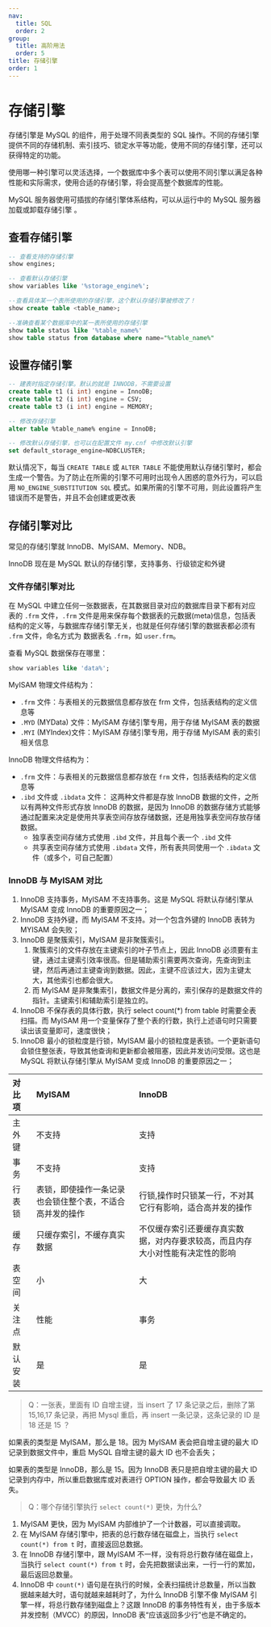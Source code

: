 ```yaml
---
nav:
  title: SQL
  order: 2
group:
  title: 高阶用法
  order: 5
title: 存储引擎
order: 1
---
```


# 存储引擎

存储引擎是 MySQL 的组件，用于处理不同表类型的 SQL 操作。不同的存储引擎提供不同的存储机制、索引技巧、锁定水平等功能，使用不同的存储引擎，还可以获得特定的功能。

使用哪一种引擎可以灵活选择，一个数据库中多个表可以使用不同引擎以满足各种性能和实际需求，使用合适的存储引擎，将会提高整个数据库的性能。

MySQL 服务器使用可插拔的存储引擎体系结构，可以从运行中的 MySQL 服务器加载或卸载存储引擎 。

## 查看存储引擎

```sql
-- 查看支持的存储引擎
show engines;

-- 查看默认存储引擎
show variables like '%storage_engine%';

--查看具体某一个表所使用的存储引擎，这个默认存储引擎被修改了！
show create table <table_name>;

--准确查看某个数据库中的某一表所使用的存储引擎
show table status like '%table_name%'
show table status from database where name="%table_name%"
```

## 设置存储引擎

```sql
-- 建表时指定存储引擎。默认的就是 INNODB，不需要设置
create table t1 (i int) engine = InnoDB;
create table t2 (i int) engine = CSV;
create table t3 (i int) engine = MEMORY;

-- 修改存储引擎
alter table %table_name% engine = InnoDB;

-- 修改默认存储引擎，也可以在配置文件 my.cnf 中修改默认引擎
set default_storage_engine=NDBCLUSTER;
```

默认情况下，每当 `CREATE TABLE` 或 `ALTER TABLE` 不能使用默认存储引擎时，都会生成一个警告。为了防止在所需的引擎不可用时出现令人困惑的意外行为，可以启用 `NO_ENGINE_SUBSTITUTION SQL` 模式。如果所需的引擎不可用，则此设置将产生错误而不是警告，并且不会创建或更改表

## 存储引擎对比

常见的存储引擎就 InnoDB、MyISAM、Memory、NDB。

InnoDB 现在是 MySQL 默认的存储引擎，支持事务、行级锁定和外键

### 文件存储引擎对比

在 MySQL 中建立任何一张数据表，在其数据目录对应的数据库目录下都有对应表的 `.frm` 文件，`.frm` 文件是用来保存每个数据表的元数据(meta)信息，包括表结构的定义等，与数据库存储引擎无关，也就是任何存储引擎的数据表都必须有 `.frm` 文件，命名方式为 数据表名 `.frm`，如 `user.frm`。

查看 MySQL 数据保存在哪里：

```sql
show variables like 'data%';
```

MyISAM 物理文件结构为：

- `.frm` 文件：与表相关的元数据信息都存放在 frm 文件，包括表结构的定义信息等
- `.MYD` (MYData) 文件：MyISAM 存储引擎专用，用于存储 MyISAM 表的数据
- `.MYI` (MYIndex)文件：MyISAM 存储引擎专用，用于存储 MyISAM 表的索引相关信息

InnoDB 物理文件结构为：

- `.frm` 文件：与表相关的元数据信息都存放在 `frm` 文件，包括表结构的定义信息等
- `.ibd` 文件或 `.ibdata` 文件： 这两种文件都是存放 InnoDB 数据的文件，之所以有两种文件形式存放 InnoDB 的数据，是因为 InnoDB 的数据存储方式能够通过配置来决定是使用共享表空间存放存储数据，还是用独享表空间存放存储数据。
  - 独享表空间存储方式使用 `.ibd` 文件，并且每个表一个 `.ibd` 文件
  - 共享表空间存储方式使用 `.ibdata` 文件，所有表共同使用一个 `.ibdata` 文件（或多个，可自己配置）

### InnoDB 与 MyISAM 对比

1. InnoDB 支持事务，MyISAM 不支持事务。这是 MySQL 将默认存储引擎从 MyISAM 变成 InnoDB 的重要原因之一；
2. InnoDB 支持外键，而 MyISAM 不支持。对一个包含外键的 InnoDB 表转为 MYISAM 会失败；
3. InnoDB 是聚簇索引，MyISAM 是非聚簇索引。
   1. 聚簇索引的文件存放在主键索引的叶子节点上，因此 InnoDB 必须要有主键，通过主键索引效率很高。但是辅助索引需要两次查询，先查询到主键，然后再通过主键查询到数据。因此，主键不应该过大，因为主键太大，其他索引也都会很大。
   2. 而 MyISAM 是非聚集索引，数据文件是分离的，索引保存的是数据文件的指针。主键索引和辅助索引是独立的。
4. InnoDB 不保存表的具体行数，执行 select count(\*) from table 时需要全表扫描。而 MyISAM 用一个变量保存了整个表的行数，执行上述语句时只需要读出该变量即可，速度很快；
5. InnoDB 最小的锁粒度是行锁，MyISAM 最小的锁粒度是表锁。一个更新语句会锁住整张表，导致其他查询和更新都会被阻塞，因此并发访问受限。这也是 MySQL 将默认存储引擎从 MyISAM 变成 InnoDB 的重要原因之一；

| 对比项   | MyISAM                                                   | InnoDB                                                                         |
| :------- | :------------------------------------------------------- | :----------------------------------------------------------------------------- |
| 主外键   | 不支持                                                   | 支持                                                                           |
| 事务     | 不支持                                                   | 支持                                                                           |
| 行表锁   | 表锁，即使操作一条记录也会锁住整个表，不适合高并发的操作 | 行锁,操作时只锁某一行，不对其它行有影响，适合高并发的操作                      |
| 缓存     | 只缓存索引，不缓存真实数据                               | 不仅缓存索引还要缓存真实数据，对内存要求较高，而且内存大小对性能有决定性的影响 |
| 表空间   | 小                                                       | 大                                                                             |
| 关注点   | 性能                                                     | 事务                                                                           |
| 默认安装 | 是                                                       | 是                                                                             |

> Q：一张表，里面有 ID 自增主键，当 insert 了 17 条记录之后，删除了第 15,16,17 条记录，再把 Mysql 重启，再 insert 一条记录，这条记录的 ID 是 18 还是 15 ？

如果表的类型是 MyISAM，那么是 18。因为 MyISAM 表会把自增主键的最大 ID 记录到数据文件中，重启 MySQL 自增主键的最大 ID 也不会丢失；

如果表的类型是 InnoDB，那么是 15。因为 InnoDB 表只是把自增主键的最大 ID 记录到内存中，所以重启数据库或对表进行 OPTION 操作，都会导致最大 ID 丢失。

> Q：哪个存储引擎执行 `select count(*)` 更快，为什么?

1. MyISAM 更快，因为 MyISAM 内部维护了一个计数器，可以直接调取。
2. 在 MyISAM 存储引擎中，把表的总行数存储在磁盘上，当执行 `select count(*) from t` 时，直接返回总数据。
3. 在 InnoDB 存储引擎中，跟 MyISAM 不一样，没有将总行数存储在磁盘上，当执行 `select count(*) from t` 时，会先把数据读出来，一行一行的累加，最后返回总数量。
4. InnoDB 中 `count(*)` 语句是在执行的时候，全表扫描统计总数量，所以当数据越来越大时，语句就越来越耗时了，为什么 InnoDB 引擎不像 MyISAM 引擎一样，将总行数存储到磁盘上？这跟 InnoDB 的事务特性有关，由于多版本并发控制（MVCC）的原因，InnoDB 表“应该返回多少行”也是不确定的。
